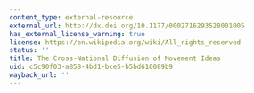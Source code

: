 ```yaml
---
content_type: external-resource
external_url: http://dx.doi.org/10.1177/0002716293528001005
has_external_license_warning: true
license: https://en.wikipedia.org/wiki/All_rights_reserved
status: ''
title: The Cross-National Diffusion of Movement Ideas
uid: c5c90f03-a858-4bd1-bce5-b5bd610089b9
wayback_url: ''
---
```

